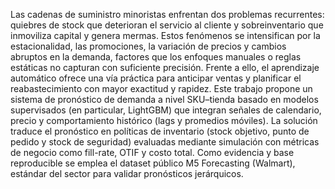 Las cadenas de suministro minoristas enfrentan dos problemas recurrentes: quiebres de stock que deterioran el servicio al cliente y sobreinventario que inmoviliza capital y genera mermas.
Estos fenómenos se intensifican por la estacionalidad, las promociones, la variación de precios y cambios abruptos en la demanda, factores que los enfoques manuales o reglas estáticas no 
capturan con suficiente precisión. Frente a ello, el aprendizaje automático ofrece una vía práctica para anticipar ventas y planificar el reabastecimiento con mayor exactitud y rapidez.
Este trabajo propone un sistema de pronóstico de demanda a nivel SKU–tienda basado en modelos supervisados (en particular, LightGBM) que integran señales de calendario, precio y comportamiento
histórico (lags y promedios móviles). La solución traduce el pronóstico en políticas de inventario (stock objetivo, punto de pedido y stock de seguridad) evaluadas mediante simulación con
métricas de negocio como fill-rate, OTIF y costo total. Como evidencia y base reproducible se emplea el dataset público M5 Forecasting (Walmart), estándar del sector para validar pronósticos jerárquicos.

